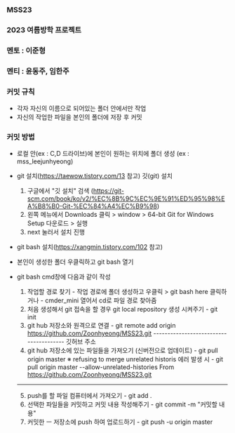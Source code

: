 ### MSS23
### 2023 여름방학 프로젝트
### 멘토 : 이준형
### 멘티 : 윤동주, 임한주

### 커밋 규칙
  - 각자 자신의 이름으로 되어있는 폴더 안에서만 작업
  - 자신의 작업한 파일을 본인의 폴더에 저장 후 커밋

### 커밋 방법
  - 로컬 안(ex : C,D 드라이브)에 본인이 원하는 위치에 폴더 생성 (ex : mss_leejunhyeong)
  - git 설치(https://taewow.tistory.com/13 참고)
    깃(git) 설치
    1. 구글에서 "깃 설치" 검색 
    	(https://git-scm.com/book/ko/v2/%EC%8B%9C%EC%9E%91%ED%95%98%EA%B8%B0-Git-%EC%84%A4%EC%B9%98)
    2. 왼쪽 메뉴에서 Downloads 클릭 > window > 64-bit Git for Windows Setup 다운로드 > 실행
    3. next 눌러서 설치 진행

  - git bash 설치(https://xangmin.tistory.com/102 참고)
  - 본인이 생성한 폴더 우클릭하고 git bash 열기
  - git bash cmd창에 다음과 같이 작성
    1. 작업할 경로 찾기
	    	- 작업 경로에 폴더 생성하고 우클릭 > git bash here 클릭하거나
		    - cmder_mini 열어서 cd로 파일 경로 찾아줌
    2. 처음 생성해서 git 접속을 할 경우 git local repository 생성 시켜주기
	    	- git init
    3. git hub 저장소와 원격으로 연결
    		- git remote add origin https://github.com/Zoonhyeong/MSS23.git
			                          ---------------------------------------
							                         				깃허브 주소
    4. git hub 저장소에 있는 파일들을 가져오기 (신버전으로 업데이트)
    		- git pull origin master
    		※ refusing to merge unrelated historis 에러 발생 시
    		- git pull origin master --allow-unrelated-histories From 
    				https://github.com/Zoonhyeong/MSS23.git
    
    ----------------------------------------------------------------------------------------
    5. push를 할 파일 컴퓨터에서 가져오기
    		- git add .
    6. 선택한 파일들을 커밋하고 커밋 내용 작성해주기
    		- git commit -m "커밋할 내용"
    7. 커밋한 ㅡ 저장소에 push 하여 업로드하기
    		- git push -u origin master

   
